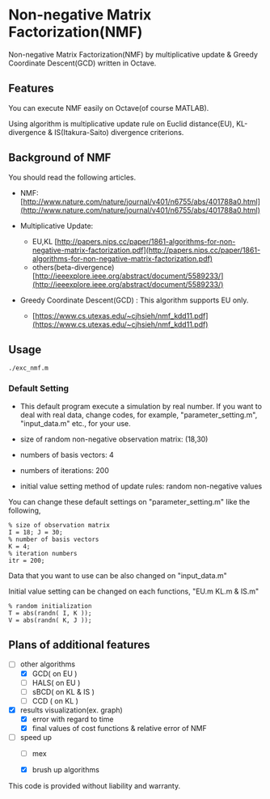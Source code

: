 # Non-negative Matrix Factorization(NMF)

Non-negative Matrix Factorization(NMF) by multiplicative update & Greedy Coordinate Descent(GCD) written in Octave.

## Features

You can execute NMF easily on Octave(of course MATLAB).

Using algorithm is multiplicative update rule on Euclid distance(EU), 
KL-divergence & IS(Itakura-Saito) divergence criterions.


## Background of NMF

You should read the following articles.

* NMF:
[http://www.nature.com/nature/journal/v401/n6755/abs/401788a0.html](http://www.nature.com/nature/journal/v401/n6755/abs/401788a0.html)

* Multiplicative Update: 
	- EU,KL [http://papers.nips.cc/paper/1861-algorithms-for-non-negative-matrix-factorization.pdf](http://papers.nips.cc/paper/1861-algorithms-for-non-negative-matrix-factorization.pdf)
	- others(beta-divergence) [http://ieeexplore.ieee.org/abstract/document/5589233/](http://ieeexplore.ieee.org/abstract/document/5589233/)

* Greedy Coordinate Descent(GCD) : This algorithm supports  EU only. 
	- [https://www.cs.utexas.edu/~cjhsieh/nmf_kdd11.pdf](https://www.cs.utexas.edu/~cjhsieh/nmf_kdd11.pdf)

## Usage

`./exc_nmf.m`

### Default Setting

* This default program execute a simulation by real number. If you want to deal with real data, change 
codes, for example, "parameter_setting.m", "input_data.m" etc., for your use.

* size of random non-negative observation matrix: (18,30)

* numbers of basis vectors: 4

* numbers of iterations: 200

* initial value setting method of update rules: random non-negative values

You can change these default settings on "parameter_setting.m" like the following,

```
% size of observation matrix
I = 18; J = 30; 
% number of basis vectors
K = 4; 
% iteration numbers
itr = 200; 
```

Data that you want to use can be also changed on "input_data.m"

Initial value setting can be changed on each functions, "EU.m KL.m & IS.m"

```
% random initialization
T = abs(randn( I, K ));
V = abs(randn( K, J ));
```

## Plans of additional features

- [ ] other algorithms
	- [x] GCD( on EU )
	- [ ] HALS( on EU )
	- [ ] sBCD( on KL & IS )
	- [ ] CCD ( on KL )

- [x] results visualization(ex. graph)
	- [x] error with regard to time
	- [x] final values of cost functions & relative error of NMF

- [ ] speed up
	- [ ] mex 
	- [x] brush up algorithms


This code is provided without liability and warranty.